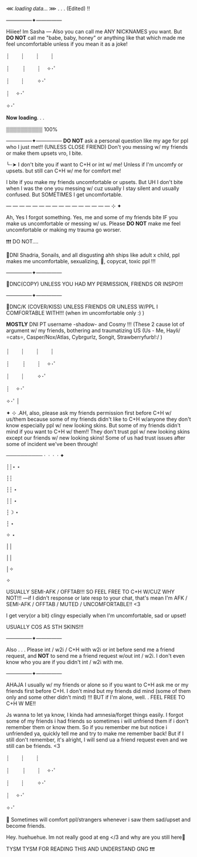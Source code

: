 ⋘ 𝑙𝑜𝑎𝑑𝑖𝑛𝑔 𝑑𝑎𝑡𝑎... ⋙ . . . (Edited) !!

—————✦—————

Hiiiee! Im Sasha — Also you can call me ANY NICKNAMES you want. But **DO NOT** call me "babe, baby, honey" or anything like that which made me feel uncomfortable unless if you mean it as a joke!

┊　         　┊　         　┊　         　┊

┊　     　    ┊　         　┊　             ✧･ﾟ

┊　         　┊　      　   ✧･ﾟ

┊　             ✧･ﾟ

✧･ﾟ



𝐍𝐨𝐰 𝐥𝐨𝐚𝐝𝐢𝐧𝐠. . .

▒▒▒▒▒▒▒▒▒▒ 100%




—————✦—————
**DO NOT** ask a personal question like my age for ppl who I just met!! (UNLESS CLOSE FRIEND)
Don't you messing w/ my friends or make them upsets vro, I bite.

╰┈➤ I don't bite you if want to C+H or int w/ me! Unless if I'm uncomfy or upsets. but still can C+H w/ me for comfort me!

I bite if you make my friends uncomfortable or upsets. But UH I don't bite when I was the one you messing w/ cuz usually I stay silent and usually confused. But SOMETIMES I get uncomfortable.

—    —    —    —    —    —    —    —    —    —    —    —    —    —    —    —   ⊹ ✦

Ah, Yes I forgot something. Yes, me and some of my friends bite IF you make us uncomfortable or messing w/ us.
Please **DO NOT** make me feel uncomfortable or making my trauma go worser.

❗❗❗
DO NOT....


🚫DNI Shadria, Sonails, and all disgusting ahh ships like adult x child, ppl makes me uncomfortable, sexualizing, 🔞, copycat, toxic ppl !!! 

—————✦—————

🚫DNC(COPY) UNLESS YOU HAD MY PERMISSION, FRIENDS OR INSPO!!!

—————✦—————

🚫DNC/K (COVER/KISS) UNLESS FRIENDS OR UNLESS W/PPL I COMFORTABLE WITH!!! (when im uncomfortable only :) )

**MOSTLY** DNI PT username -shadow- and Cosmy !!! (These 2 cause lot of argument w/ my friends, bothering and traumatizing US (Us - Me, Hayli/⭐cats⭐, Casper/Nox/Atlas, Cybrgurlz, Songit, Strawberryfurb!:/ )




┊　         　┊　         　┊　         　┊

┊　     　    ┊　         　┊　             ✧･ﾟ

┊　         　┊　      　   ✧･ﾟ

┊　             ✧･ﾟ

✧･ﾟ
|


✦ ⊹ .AH, also, please ask my friends permission first before C+H w/ us/them because some of my friends didn't like to C+H w/anyone they don't know especially ppl w/ new looking skins. But some of my friends didn't mind if you want to C+H w/ them!! They don't trust ppl w/ new looking skins except our friends w/ new looking skins! Some of us had trust issues after some of incident we've been through!

────────── ·﻿ ﻿ ﻿· ﻿ ·﻿ ﻿ ﻿· ﻿✦                


┆┆⋆                    ⋆

┆┆

┆┆                                         ⋆

┆┆            ⋆

┆☽                             ⋆

┆      ⋆

✧                       ⋆

││

││

│✧

✧

USUALLY SEMI-AFK / OFFTAB!!! SO FEEL FREE TO C+H W/CUZ WHY NOT!!!
—if I didn't response or late resp to your chat, that's mean I'm AFK / SEMI-AFK / OFFTAB / MUTED / UNCOMFORTABLE!! <3

I get very(or a bit) clingy especially when I'm uncomfortable, sad or upset!

USUALLY COS AS STH SKINS!!!

—————✦—————

Also . . . Please int / w2i / C+H with w2i or int before send me a friend request, and **NOT** to send me a friend request w/out int / w2i. I don't even know who you are if you didn't int / w2i with me.

—————✦—————

AHAJA I usually w/ my friends or alone so if you want to C+H ask me or my friends first before C+H. I don't mind but my friends did mind (some of them only and some other didn't mind) !!! BUT if I'm alone, well. . FEEL FREE TO C+H W ME!!


Js wanna to let ya know, I kinda had amnesia/forget things easily. I forgot some of my friends i had friends so sometimes i will unfriend them if i don't remember them or know them. So if you remember me but notice i unfriended ya, quickly tell me and try to make me remember back! But if I still don't remember, it's alright, I will send ua a friend request even and we still can be friends. <3

┊　         　┊　         　┊

┊　     　    ┊　         　┊　             ✧･ﾟ

┊　         　┊　      　   ✧･ﾟ

┊　             ✧･ﾟ

✧･ﾟ

💝 Sometimes will comfort ppl/strangers whenever i saw them sad/upset and become friends.

Hey. huehuehue. Im not really good at eng </3 and why are you still here🤔

TYSM TYSM FOR READING THIS AND UNDERSTAND GNG ❗❗❗
